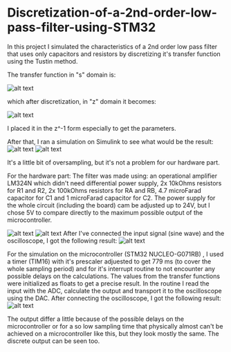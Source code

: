# Discretization-of-a-2nd-order-low-pass-filter-using-STM32

In this project I simulated the characteristics of a 2nd order low pass filter that uses only capacitors and resistors by discretizing it's transfer function using the Tustin method.

The transfer function in "s" domain is:

![alt text](https://github.com/alexOlaru0131/Discretization-of-a-2nd-order-low-pass-filter-using-STM32/blob/main/Photos/H_FTJ.png)

which after discretization, in "z" domain it becomes:

![alt text](https://github.com/alexOlaru0131/Discretization-of-a-2nd-order-low-pass-filter-using-STM32/blob/main/Photos/H_FTJ_t.png)

I placed it in the z^-1 form especially to get the parameters.

After that, I ran a simulation on Simulink to see what would be the result:
![alt text](https://github.com/alexOlaru0131/Discretization-of-a-2nd-order-low-pass-filter-using-STM32/blob/main/Photos/Simulink.png)
![alt text](https://github.com/alexOlaru0131/Discretization-of-a-2nd-order-low-pass-filter-using-STM32/blob/main/Photos/plot_Simulink.png)

It's a little bit of oversampling, but it's not a problem for our hardware part.

For the hardware part:
The filter was made using: an operational amplifier LM324N which didn't need differential power supply, 2x 10kOhms resistors for R1 and R2, 2x 100kOhms resistors for RA and RB, 4.7 microFarad capacitor for C1 and 1 microFarad capacitor for C2. The power supply for the whole circuit (including the board) cam be adjusted up to 24V, but I chose 5V to compare directly to the maximum possible output of the microcontroller.

![alt text](https://github.com/alexOlaru0131/Discretization-of-a-2nd-order-low-pass-filter-using-STM32/blob/main/Photos/byytP.png)
![alt text](https://github.com/alexOlaru0131/Discretization-of-a-2nd-order-low-pass-filter-using-STM32/blob/main/Photos/Filter.jpg)
After I've connected the input signal (sine wave) and the oscilloscope, I got the following result:
![alt text](https://github.com/alexOlaru0131/Discretization-of-a-2nd-order-low-pass-filter-using-STM32/blob/main/Photos/Filter_output.jpg)

For the simulation on the microcontroller (STM32 NUCLEO-G071RB) , I used a timer (TIM16) with it's prescaler adjuested to get 779 ms (to cover the whole sampling period) and for it's interrupt routine to not encounter any possible delays on the calculations. The values from the transfer functions were initialized as floats to get a precise result. In the routine I read the input with the ADC, calculate the output and transport it to the oscilloscope using the DAC. After connecting the oscilloscope, I got the following result:
![alt text](https://github.com/alexOlaru0131/Discretization-of-a-2nd-order-low-pass-filter-using-STM32/blob/main/Photos/STM_output.jpg)

The output differ a little because of the possible delays on the microcontroller or for a so low sampling time that physically almost can't be achieved on a microcontroller like this, but they look mostly the same. The discrete output can be seen too.
